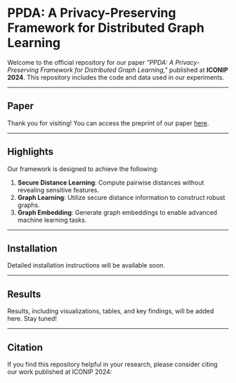 # **PPDA: A Privacy-Preserving Framework for Distributed Graph Learning**  
Welcome to the official repository for our paper *"PPDA: A Privacy-Preserving Framework for Distributed Graph Learning,"* published at **ICONIP 2024**. This repository includes the code and data used in our experiments.  

---

## **Paper**  
Thank you for visiting! You can access the preprint of our paper [here](https://drive.google.com/file/d/1O20RbdPj17C6uOtcnnVUvmHnNXaAUZwc/view?usp=sharing).  

---

## **Highlights**  
Our framework is designed to achieve the following:  
1. **Secure Distance Learning**: Compute pairwise distances without revealing sensitive features.  
2. **Graph Learning**: Utilize secure distance information to construct robust graphs.  
3. **Graph Embedding**: Generate graph embeddings to enable advanced machine learning tasks.  

---

## **Installation**  
Detailed installation instructions will be available soon.  

---

## **Results**  
Results, including visualizations, tables, and key findings, will be added here. Stay tuned!  

---

## **Citation**  
If you find this repository helpful in your research, please consider citing our work published at ICONIP 2024:  
